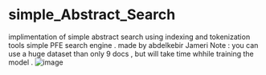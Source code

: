 # simple_Abstract_Search
implimentation of simple abstract search using indexing and tokenization tools 
simple PFE search engine . made by abdelkebir Jameri
Note : you can use a huge dataset than only 9 docs , but will take time whhile training the model . 
![image](https://user-images.githubusercontent.com/75997664/204857320-be18829c-28b7-4747-bbd0-15f1289f8b4c.png)
